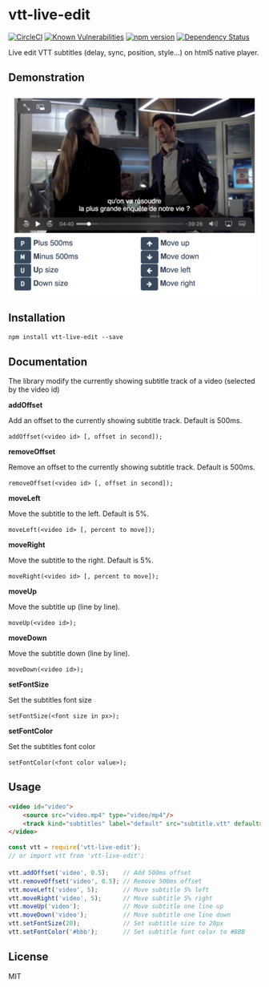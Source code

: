 # vtt-live-edit


[![CircleCI](https://circleci.com/gh/funkyremi/vtt-live-edit.svg?style=shield)](https://circleci.com/gh/funkyremi/vtt-live-edit)
[![Known Vulnerabilities](https://snyk.io/test/github/funkyremi/vtt-live-edit/badge.svg)](https://snyk.io/test/github/funkyremi/vtt-live-edit)
[![npm version](https://img.shields.io/npm/v/vtt-live-edit.svg)](https://www.npmjs.com/package/vtt-live-edit)
[![Dependency Status](https://david-dm.org/funkyremi/vtt-live-edit.svg)](https://david-dm.org/funkyremi/vtt-live-edit)


Live edit VTT subtitles (delay, sync, position, style...) on html5 native player.


## Demonstration

![Alt text](/demo.png?raw=true "Demo application")


## Installation
```
npm install vtt-live-edit --save
```


## Documentation

The library modify the currently showing subtitle track of a video (selected by the video id)

__addOffset__

Add an offset to the currently showing subtitle track. Default is 500ms.

`addOffset(<video id> [, offset in second]);`

__removeOffset__

Remove an offset to the currently showing subtitle track. Default is 500ms.

`removeOffset(<video id> [, offset in second]);`

__moveLeft__

Move the subtitle to the left. Default is 5%.

`moveLeft(<video id> [, percent to move]);`

__moveRight__

Move the subtitle to the right. Default is 5%.

`moveRight(<video id> [, percent to move]);`

__moveUp__

Move the subtitle up (line by line).

`moveUp(<video id>);`

__moveDown__

Move the subtitle down (line by line).

`moveDown(<video id>);`

__setFontSize__

Set the subtitles font size

`setFontSize(<font size in px>);`

__setFontColor__

Set the subtitles font color

`setFontColor(<font color value>);`


## Usage

``` html
<video id="video">
    <source src="video.mp4" type="video/mp4"/>
    <track kind="subtitles" label="default" src="subtitle.vtt" default>
</video>
```

``` js
const vtt = require('vtt-live-edit');
// or import vtt from 'vtt-live-edit';

vtt.addOffset('video', 0.5);    // Add 500ms offset
vtt.removeOffset('video', 0.5); // Remove 500ms offset
vtt.moveLeft('video', 5);       // Move subtitle 5% left
vtt.moveRight('video', 5);      // Move subtitle 5% right
vtt.moveUp('video');            // Move subtitle one line up
vtt.moveDown('video');          // Move subtitle one line down
vtt.setFontSize(20);            // Set subtitle size to 20px
vtt.setFontColor('#bbb');       // Set subtitle font color to #BBB
```

## License

MIT
